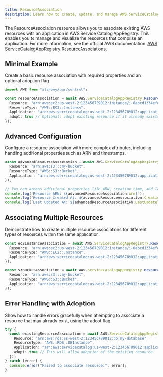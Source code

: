 ```yaml
---
title: ResourceAssociation
description: Learn how to create, update, and manage AWS ServiceCatalogAppRegistry ResourceAssociations using Alchemy Cloud Control.
---
```



The ResourceAssociation resource allows you to associate existing AWS resources with an application in AWS Service Catalog AppRegistry. This enables you to manage and visualize the resources that comprise an application. For more information, see the official AWS documentation: [AWS ServiceCatalogAppRegistry ResourceAssociations](https://docs.aws.amazon.com/servicecatalogappregistry/latest/userguide/).

## Minimal Example

Create a basic resource association with required properties and an optional adoption flag.

```ts
import AWS from "alchemy/aws/control";

const resourceAssociation = await AWS.ServiceCatalogAppRegistry.ResourceAssociation("myResourceAssociation", {
  Resource: "arn:aws:ec2:us-west-2:123456789012:instance/i-0abcd1234efgh5678",
  ResourceType: "AWS::EC2::Instance",
  Application: "arn:aws:servicecatalog:us-west-2:123456789012:application/myApp",
  adopt: true // Optional: adopt existing resource if it already exists
});
```

## Advanced Configuration

Configure a resource association with more complex attributes, including handling additional properties such as ARN and timestamps.

```ts
const advancedResourceAssociation = await AWS.ServiceCatalogAppRegistry.ResourceAssociation("advancedResourceAssociation", {
  Resource: "arn:aws:s3:::my-bucket",
  ResourceType: "AWS::S3::Bucket",
  Application: "arn:aws:servicecatalog:us-west-2:123456789012:application/myApp"
});

// You can access additional properties like ARN, creation time, and last update time
console.log(`Resource ARN: ${advancedResourceAssociation.Arn}`);
console.log(`Resource Created At: ${advancedResourceAssociation.CreationTime}`);
console.log(`Last Updated At: ${advancedResourceAssociation.LastUpdateTime}`);
```

## Associating Multiple Resources

Demonstrate how to create multiple resource associations for different types of resources within the same application.

```ts
const ec2InstanceAssociation = await AWS.ServiceCatalogAppRegistry.ResourceAssociation("ec2ResourceAssociation", {
  Resource: "arn:aws:ec2:us-west-2:123456789012:instance/i-0abcd1234efgh5678",
  ResourceType: "AWS::EC2::Instance",
  Application: "arn:aws:servicecatalog:us-west-2:123456789012:application/myApp"
});

const s3BucketAssociation = await AWS.ServiceCatalogAppRegistry.ResourceAssociation("s3ResourceAssociation", {
  Resource: "arn:aws:s3:::my-bucket",
  ResourceType: "AWS::S3::Bucket",
  Application: "arn:aws:servicecatalog:us-west-2:123456789012:application/myApp"
});
```

## Error Handling with Adoption

Show how to handle errors gracefully when attempting to associate a resource that may already exist, using the adopt flag.

```ts
try {
  const existingResourceAssociation = await AWS.ServiceCatalogAppRegistry.ResourceAssociation("existingResourceAssociation", {
    Resource: "arn:aws:rds:us-west-2:123456789012:db:my-database",
    ResourceType: "AWS::RDS::DBInstance",
    Application: "arn:aws:servicecatalog:us-west-2:123456789012:application/myApp",
    adopt: true // This will allow adoption of the existing resource
  });
} catch (error) {
  console.error("Failed to associate resource:", error);
}
```
